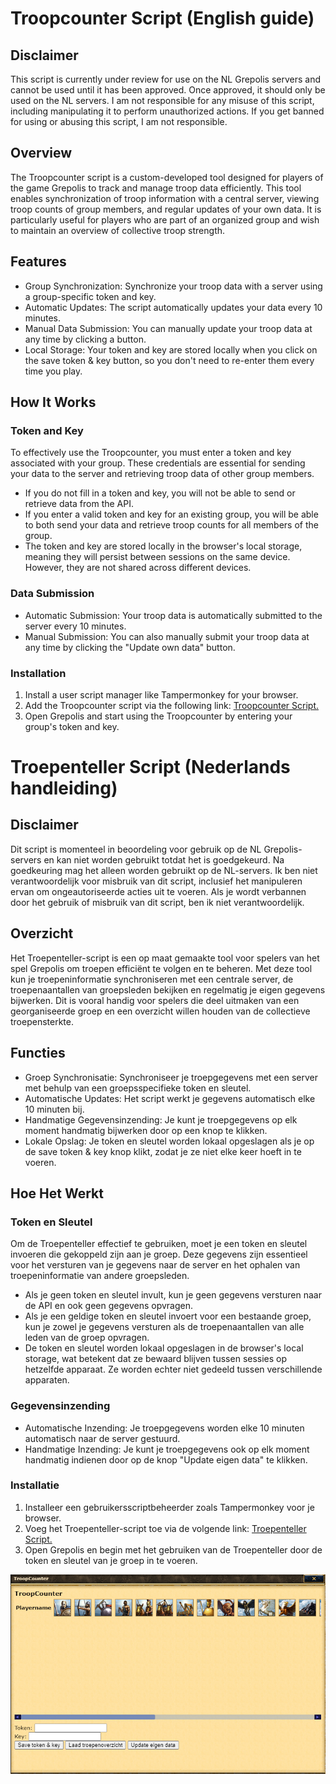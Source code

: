 # Troopcounter Script (English guide)

## Disclaimer

This script is currently under review for use on the NL Grepolis servers and cannot be used until it has been approved. Once approved, it should only be used on the NL servers. I am not responsible for any misuse of this script, including manipulating it to perform unauthorized actions. If you get banned for using or abusing this script, I am not responsible.

## Overview
The Troopcounter script is a custom-developed tool designed for players of the game Grepolis to track and manage troop data efficiently. This tool enables synchronization of troop information with a central server, viewing troop counts of group members, and regular updates of your own data. It is particularly useful for players who are part of an organized group and wish to maintain an overview of collective troop strength.


## Features
* Group Synchronization: Synchronize your troop data with a server using a group-specific token and key.
* Automatic Updates: The script automatically updates your data every 10 minutes.
* Manual Data Submission: You can manually update your troop data at any time by clicking a button.
* Local Storage: Your token and key are stored locally when you click on the save token & key button, so you don't need to re-enter them every time you play.
##  How It Works
### Token and Key
To effectively use the Troopcounter, you must enter a token and key associated with your group. These credentials are essential for sending your data to the server and retrieving troop data of other group members.

* If you do not fill in a token and key, you will not be able to send or retrieve data from the API.
* If you enter a valid token and key for an existing group, you will be able to both send your data and retrieve troop counts for all members of the group.
* The token and key are stored locally in the browser's local storage, meaning they will persist between sessions on the same device. However, they are not shared across different devices.

### Data Submission
* Automatic Submission: Your troop data is automatically submitted to the server every 10 minutes.
* Manual Submission: You can also manually submit your troop data at any time by clicking the "Update own data" button.
### Installation
1. Install a user script manager like Tampermonkey for your browser.
2. Add the Troopcounter script via the following link: [Troopcounter Script.](https://greasyfork.org/en/scripts/503469-troopcounter)
3. Open Grepolis and start using the Troopcounter by entering your group's token and key.
# Troepenteller Script (Nederlands handleiding)

## Disclaimer

Dit script is momenteel in beoordeling voor gebruik op de NL Grepolis-servers en kan niet worden gebruikt totdat het is goedgekeurd. Na goedkeuring mag het alleen worden gebruikt op de NL-servers. Ik ben niet verantwoordelijk voor misbruik van dit script, inclusief het manipuleren ervan om ongeautoriseerde acties uit te voeren. Als je wordt verbannen door het gebruik of misbruik van dit script, ben ik niet verantwoordelijk.

## Overzicht
Het Troepenteller-script is een op maat gemaakte tool voor spelers van het spel Grepolis om troepen efficiënt te volgen en te beheren. Met deze tool kun je troepeninformatie synchroniseren met een centrale server, de troepenaantallen van groepsleden bekijken en regelmatig je eigen gegevens bijwerken. Dit is vooral handig voor spelers die deel uitmaken van een georganiseerde groep en een overzicht willen houden van de collectieve troepensterkte.


## Functies
* Groep Synchronisatie: Synchroniseer je troepgegevens met een server met behulp van een groepsspecifieke token en sleutel.
* Automatische Updates: Het script werkt je gegevens automatisch elke 10 minuten bij.
* Handmatige Gegevensinzending: Je kunt je troepgegevens op elk moment handmatig bijwerken door op een knop te klikken.
* Lokale Opslag: Je token en sleutel worden lokaal opgeslagen als je op de save token & key knop klikt, zodat je ze niet elke keer hoeft in te voeren.
## Hoe Het Werkt
### Token en Sleutel
Om de Troepenteller effectief te gebruiken, moet je een token en sleutel invoeren die gekoppeld zijn aan je groep. Deze gegevens zijn essentieel voor het versturen van je gegevens naar de server en het ophalen van troepeninformatie van andere groepsleden.

* Als je geen token en sleutel invult, kun je geen gegevens versturen naar de API en ook geen gegevens opvragen.
* Als je een geldige token en sleutel invoert voor een bestaande groep, kun je zowel je gegevens versturen als de troepenaantallen van alle leden van de groep opvragen.
* De token en sleutel worden lokaal opgeslagen in de browser's local storage, wat betekent dat ze bewaard blijven tussen sessies op hetzelfde apparaat. Ze worden echter niet gedeeld tussen verschillende apparaten.

### Gegevensinzending
* Automatische Inzending: Je troepgegevens worden elke 10 minuten automatisch naar de server gestuurd.
* Handmatige Inzending: Je kunt je troepgegevens ook op elk moment handmatig indienen door op de knop "Update eigen data" te klikken.
### Installatie
1. Installeer een gebruikersscriptbeheerder zoals Tampermonkey voor je browser.
2. Voeg het Troepenteller-script toe via de volgende link: [Troepenteller Script.](https://greasyfork.org/en/scripts/503469-troopcounter)
3. Open Grepolis en begin met het gebruiken van de Troepenteller door de token en sleutel van je groep in te voeren.

![overview](overview.png)
